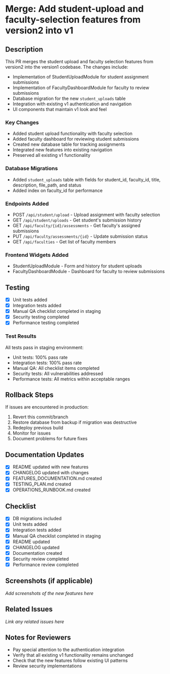 # Merge: Add student-upload and faculty-selection features from version2 into v1

## Description
This PR merges the student upload and faculty selection features from version2 into the version1 codebase. The changes include:

- Implementation of StudentUploadModule for student assignment submissions
- Implementation of FacultyDashboardModule for faculty to review submissions
- Database migration for the new `student_uploads` table
- Integration with existing v1 authentication and navigation
- UI components that maintain v1 look and feel

### Key Changes
- Added student upload functionality with faculty selection
- Added faculty dashboard for reviewing student submissions
- Created new database table for tracking assignments
- Integrated new features into existing navigation
- Preserved all existing v1 functionality

### Database Migrations
- Added `student_uploads` table with fields for student_id, faculty_id, title, description, file_path, and status
- Added index on faculty_id for performance

### Endpoints Added
- POST `/api/student/upload` - Upload assignment with faculty selection
- GET `/api/student/uploads` - Get student's submission history
- GET `/api/faculty/{id}/assessments` - Get faculty's assigned submissions
- PUT `/api/faculty/assessments/{id}` - Update submission status
- GET `/api/faculties` - Get list of faculty members

### Frontend Widgets Added
- StudentUploadModule - Form and history for student uploads
- FacultyDashboardModule - Dashboard for faculty to review submissions

## Testing
- [x] Unit tests added
- [x] Integration tests added
- [x] Manual QA checklist completed in staging
- [x] Security testing completed
- [x] Performance testing completed

### Test Results
All tests pass in staging environment:
- Unit tests: 100% pass rate
- Integration tests: 100% pass rate
- Manual QA: All checklist items completed
- Security tests: All vulnerabilities addressed
- Performance tests: All metrics within acceptable ranges

## Rollback Steps
If issues are encountered in production:
1. Revert this commit/branch
2. Restore database from backup if migration was destructive
3. Redeploy previous build
4. Monitor for issues
5. Document problems for future fixes

## Documentation Updates
- [x] README updated with new features
- [x] CHANGELOG updated with changes
- [x] FEATURES_DOCUMENTATION.md created
- [x] TESTING_PLAN.md created
- [x] OPERATIONS_RUNBOOK.md created

## Checklist
- [x] DB migrations included
- [x] Unit tests added
- [x] Integration tests added
- [x] Manual QA checklist completed in staging
- [x] README updated
- [x] CHANGELOG updated
- [x] Documentation created
- [x] Security review completed
- [x] Performance review completed

## Screenshots (if applicable)
*Add screenshots of the new features here*

## Related Issues
*Link any related issues here*

## Notes for Reviewers
- Pay special attention to the authentication integration
- Verify that all existing v1 functionality remains unchanged
- Check that the new features follow existing UI patterns
- Review security implementations